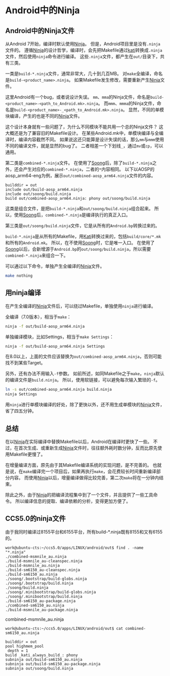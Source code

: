 # Android中的Ninja

## Android中的Ninja文件

从Android 7开始，编译时默认使用[Ninja](https://www.codeprj.com/link/aHR0cHM6Ly9uaW5qYS1idWlsZC5vcmcv)。 但是，Android项目里是没有`.ninja`文件的。 遵循[Ninja](https://www.codeprj.com/link/aHR0cHM6Ly9uaW5qYS1idWlsZC5vcmcv)的设计哲学，编译时，会先把Makefile通过[kati](https://www.codeprj.com/link/aHR0cHM6Ly9naXRodWIuY29tL2dvb2dsZS9rYXRp)转换成`.ninja`文件，然后使用`ninja`命令进行编译。 这些`.ninja`文件，都产生在`out/`目录下，共有三类。

一类是`build-*.ninja`文件，通常非常大，几十到几百MB。 对`make`全编译，命名是`build-<product_name>.ninja`。 如果Makefile发生修改，需要重新产生[Ninja](https://www.codeprj.com/link/aHR0cHM6Ly9uaW5qYS1idWlsZC5vcmcv)文件。

这里Android有一个bug，或者说设计失误。 `mm`、`mma`的Ninja文件，命名是`build-<product_name>-<path_to_Android.mk>.ninja`。 而`mmm`、`mmma`的Ninja文件，命名是`build-<product_name>-_<path_to_Android.mk>.ninja`。 显然，不同的单模块编译，产生的也是不同的[Ninja](https://www.codeprj.com/link/aHR0cHM6Ly9uaW5qYS1idWlsZC5vcmcv)文件。

这个设计本身就有一些问题了，为什么不同模块不能共用一个总的Ninja文件？ 这大概还是为了兼容旧的Makefile设计。 在某些Android.mk中，单模块编译与全编译时，编译内容截然不同。 如果说这还只能算是设计失误的话，那么`mm`与`mmm`使用不同的编译文件，就是显然的bug了。 二者相差一个下划线`_`，通过`mv`或`cp`，可以通用。

第二类是`combined-*.ninja`文件。 在使用了[Soong](https://www.codeprj.com/link/aHR0cHM6Ly9hbmRyb2lkLmdvb2dsZXNvdXJjZS5jb20vcGxhdGZvcm0vYnVpbGQvc29vbmcv)后，除了`build-*.ninja`之外，还会产生对应的`combined-*.ninja`，二者的`*`内容相同。 以下以AOSP的aosp_arm64-eng为例，展示`out/combined-aosp_arm64.ninja`文件的内容。

```ninja
builddir = out
include out/build-aosp_arm64.ninja
include out/soong/build.ninja
build out/combined-aosp_arm64.ninja: phony out/soong/build.ninja
```

这类是组合文件，是把`build-*.ninja`和`out/soong/build.ninja`组合起来。 所以，使用[Soong](https://www.codeprj.com/link/aHR0cHM6Ly9hbmRyb2lkLmdvb2dsZXNvdXJjZS5jb20vcGxhdGZvcm0vYnVpbGQvc29vbmcv)后，`combined-*.ninja`是编译执行的真正入口。

第三类是`out/soong/build.ninja`文件，它是从所有的`Android.bp`转换过来的。

`build-*.ninja`是从所有的Makefile，用[Kati](https://www.codeprj.com/link/aHR0cHM6Ly9naXRodWIuY29tL2dvb2dsZS9rYXRp)转换过来的，包括`build/core/*.mk`和所有的`Android.mk`。 所以，在不使用[Soong](https://www.codeprj.com/link/aHR0cHM6Ly9hbmRyb2lkLmdvb2dsZXNvdXJjZS5jb20vcGxhdGZvcm0vYnVpbGQvc29vbmcv)时，它是唯一入口。 在使用了[Soong](https://www.codeprj.com/link/aHR0cHM6Ly9hbmRyb2lkLmdvb2dsZXNvdXJjZS5jb20vcGxhdGZvcm0vYnVpbGQvc29vbmcv)以后，会新增源于`Android.bp`的`out/soong/build.ninja`，所以需要`combined-*.ninja`来组合一下。

可以通过以下命令，单独产生全编译的[Ninja](https://www.codeprj.com/link/aHR0cHM6Ly9uaW5qYS1idWlsZC5vcmcv)文件。

```sh
make nothing
```

## 用ninja编译

在产生全编译的[Ninja](https://www.codeprj.com/link/aHR0cHM6Ly9uaW5qYS1idWlsZC5vcmcv)文件后，可以绕过Makefile，单独使用`ninja`进行编译。

全编译（7.0版本），相当于`make`：

```sh
ninja -f out/build-aosp_arm64.ninja
```

单独编译模块，比如Settings，相当于`make Settings`：

```sh
ninja -f out/build-aosp_arm64.ninja Settings
```

在8.0以上，上面的文件应该替换为`out/combined-aosp_arm64.ninja`，否则可能找不到某些Target。

另外，还有办法不用输入`-f`参数。 如前所述，如同Makefile之于`make`，`ninja`默认的编译文件是`build.ninja`。 所以，使用软链接，可以避免每次输入繁琐的`-f`。

```sh
ln -s out/combined-aosp_arm64.ninja build.ninja
ninja Settings
```

用`ninja`进行单模块编译的好处，除了更快以外，还不用生成单模块的[Ninja](https://www.codeprj.com/link/aHR0cHM6Ly9uaW5qYS1idWlsZC5vcmcv)文件，省了四五分钟。

## 总结

在以[Ninja](https://www.codeprj.com/link/aHR0cHM6Ly9uaW5qYS1idWlsZC5vcmcv)在实际编译中替换Makefile以后，Android在编译时更快了一些。 不过，在首次生成、或重新生成[Ninja](https://www.codeprj.com/link/aHR0cHM6Ly9uaW5qYS1idWlsZC5vcmcv)文件时，往往额外耗时数分钟，反而比原先使用Makefile更慢了。

在增量编译方面，原先由于其Makefile编译系统的实现问题，是不完善的。 也就是说，在`make`编译完一个项目后，如果再执行`make`，会花费较长时间重新编译部分内容。 而使用[Ninja](https://www.codeprj.com/link/aHR0cHM6Ly9uaW5qYS1idWlsZC5vcmcv)以后，增量编译做得比较完善，第二次`make`将在一分钟内结束。

除此之外，由于[Ninja](https://www.codeprj.com/link/aHR0cHM6Ly9uaW5qYS1idWlsZC5vcmcv)的把编译流程集中到了一个文件，并且提供了一些工具命令。 所以编译信息的提取、编译依赖的分析，变得更加方便了。



## CCS5.0的ninja文件

由于我同时编译过8155平台和6155平台，所有build-*.ninja既有8155和又有6155的。

```shell
work@ubuntu-cts:~/ccs5.0/apps/LINUX/android/out$ find . -name "*.ninja"       
./combined-msmnile_au.ninja
./build-msmnile_au-cleanspec.ninja
./build-msmnile_au.ninja
./build-sm6150_au-cleanspec.ninja
./build-sm6150_au.ninja
./soong/.bootstrap/build-globs.ninja
./soong/.bootstrap/build.ninja
./soong/build.ninja
./soong/.minibootstrap/build-globs.ninja
./soong/.minibootstrap/build.ninja
./build-sm6150_au-package.ninja
./combined-sm6150_au.ninja
./build-msmnile_au-package.ninja
```

combined-msmnile_au.ninja

```shell
work@ubuntu-cts:~/ccs5.0/apps/LINUX/android/out$ cat combined-sm6150_au.ninja 

builddir = out
pool highmem_pool
 depth = 1
build _kati_always_build_: phony
subninja out/build-sm6150_au.ninja
subninja out/build-sm6150_au-package.ninja
subninja out/soong/build.ninja
```

